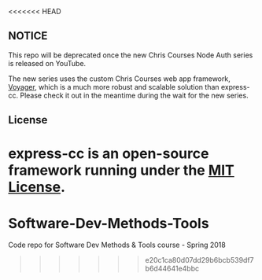 <<<<<<< HEAD
## NOTICE

This repo will be deprecated once the new Chris Courses Node Auth series is released on YouTube.

The new series uses the custom Chris Courses web app framework, [Voyager](https://github.com/chriscourses/voyager), which is a much more robust and scalable solution than express-cc. Please check it out in the meantime during the wait for the new series.

## License

express-cc is an open-source framework running under the [MIT License](https://opensource.org/licenses/MIT).
=======
# Software-Dev-Methods-Tools
Code repo for Software Dev Methods &amp; Tools course - Spring 2018
>>>>>>> e20c1ca80d07dd29b6bcb539df7b6d44641e4bbc
